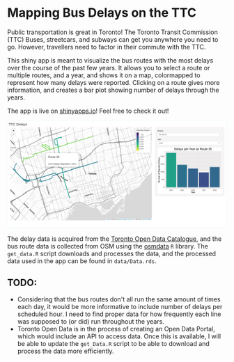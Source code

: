 # Mapping Bus Delays on the TTC

Public transportation is great in Toronto! The Toronto Transit Commission (TTC) Buses, streetcars, and subways can get you anywhere you need to go. However, travellers need to factor in their commute with the TTC.

This shiny app is meant to visualize the bus routes with the most delays over the course of the past few years. It allows you to select a route or multiple routes, and a year, and shows it on a map, colormapped to represent how many delays were reported. Clicking on a route gives more information, and creates a bar plot showing number of delays through the years.

The app is live on [shinyapps.io](https://sacul.shinyapps.io/ttc_delays/)! Feel free to check it out!

![](screenshot.png)

The delay data is acquired from the [Toronto Open Data Catalogue](https://www.toronto.ca/city-government/data-research-maps/open-data/open-data-catalogue/), and the bus route data is collected from OSM using the [osmdata](https://github.com/ropensci/osmdata) `R` library. The `get_data.R` script downloads and processes the data, and the processed data used in the app can be found in `data/Data.rds`.


## TODO:

* Considering that the bus routes don't all run the same amount of times each day, it would be more informative to include number of delays per scheduled hour. I need to find proper data for how frequently each line was supposed to (or did) run throughout the years.
* Toronto Open Data is in the process of creating an Open Data Portal, which would include an API to access data. Once this is available, I will be able to update the `get_Data.R` script to be able to download and process the data more efficiently.
